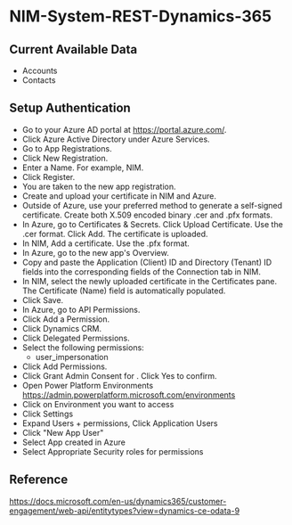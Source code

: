 # NIM-System-REST-Dynamics-365

## Current Available Data
- Accounts
- Contacts

## Setup Authentication

- Go to your Azure AD portal at https://portal.azure.com/.
- Click Azure Active Directory under Azure Services.
- Go to App Registrations.
- Click New Registration.
- Enter a Name. For example, NIM.
- Click Register.
- You are taken to the new app registration.
- Create and upload your certificate in NIM and Azure.
- Outside of Azure, use your preferred method to generate a self-signed certificate. Create both X.509 encoded binary .cer and .pfx formats.
- In Azure, go to Certificates & Secrets. Click Upload Certificate. Use the .cer format. Click Add. The certificate is uploaded.
- In NIM, Add a certificate. Use the .pfx format.
- In Azure, go to the new app's Overview.
- Copy and paste the Application (Client) ID and Directory (Tenant) ID fields into the corresponding fields of the Connection tab in NIM.
- In NIM, select the newly uploaded certificate in the Certificates pane. The Certificate (Name) field is automatically populated.
- Click Save.
- In Azure, go to API Permissions.
- Click Add a Permission.
- Click Dynamics CRM.
- Click Delegated Permissions.
- Select the following permissions:
  - user_impersonation
- Click Add Permissions.
- Click Grant Admin Consent for <app name>. Click Yes to confirm.
- Open Power Platform Environments https://admin.powerplatform.microsoft.com/environments
- Click on Environment you want to access
- Click Settings
- Expand Users + permissions, Click Application Users
- Click "New App User"
- Select App created in Azure
- Select Appropriate Security roles for permissions

## Reference
https://docs.microsoft.com/en-us/dynamics365/customer-engagement/web-api/entitytypes?view=dynamics-ce-odata-9
